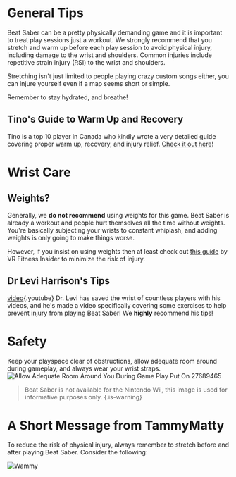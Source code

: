 <!-- TITLE: Stretching -->
<!-- SUBTITLE: Can't hit bloq with vegetable arms -->

# General Tips
Beat Saber can be a pretty physically demanding game and it is important to treat play sessions just a workout. We strongly recommend that you stretch and warm up before each play session to avoid physical injury, including damage to the wrist and shoulders. Common injuries include repetitive strain injury (RSI) to the wrist and shoulders. 

Stretching isn't just limited to people playing crazy custom songs either, you can injure yourself even if a map seems short or simple.

Remember to stay hydrated, and breathe! 

## Tino's Guide to Warm Up and Recovery
Tino is a top 10 player in Canada who kindly wrote a very detailed guide covering proper warm up, recovery, and injury relief. [Check it out here!](https://docs.google.com/document/d/122rd-eU0mkwQ6fXUwSmo1_XAh73Jyqd1u6ncrUjtkD0/)


# Wrist Care
## Weights?
Generally, we **do not recommend** using weights for this game. Beat Saber is already a workout and people hurt themselves all the time without weights. You're basically subjecting your wrists to constant whiplash, and adding weights is only going to make things worse.

However, if you insist on using weights then at least check out [this guide](https://www.vrfitnessinsider.com/beat-saber-weighted-gear/) by VR Fitness Insider to minimize the risk of injury.

## Dr Levi Harrison's Tips
[video](https://www.youtube.com/watch?v=IoL1NOKUmoU){.youtube}
Dr. Levi has saved the wrist of countless players with his videos, and he's made a video specifically covering some exercises to help prevent injury from playing Beat Saber! We **highly** recommend his tips!

# Safety

Keep your playspace clear of obstructions, allow adequate room around during gameplay, and always wear your wrist straps. 
![Allow Adequate Room Around You During Game Play Put On 27689465](/uploads/allow-adequate-room-around-you-during-game-play-put-on-27689465.png "Allow Adequate Room Around You During Game Play Put On 27689465")
> Beat Saber is not available for the Nintendo Wii, this image is used for informative purposes only.
{.is-warning}

# A Short Message from TammyMatty
To reduce the risk of physical injury, always remember to stretch before and after playing Beat Saber.  Consider the following:

![Wammy](/uploads/images/wammy.gif "Wammy")